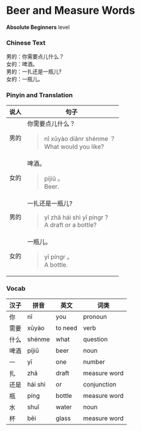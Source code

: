 # Beer and Measure Words
**Absolute Beginners** level
### Chinese Text
男的：你需要点儿什么？<br />女的：啤酒。<br />男的：一扎还是一瓶儿?<br />女的：一瓶儿。

### Pinyin and Translation
|说人|句子|
|----|----|
|男的|你需要点儿什么？<blockquote>nǐ xūyào diǎnr shénme ？<br />What would you like?</blockquote>|
|女的|啤酒。<blockquote>píjiǔ 。<br />Beer.</blockquote>|
|男的|一扎还是一瓶儿?<blockquote>yī zhā hái shì yī píngr ?<br />A draft or a bottle?</blockquote>|
|女的|一瓶儿。<blockquote>yī píngr 。<br />A bottle.</blockquote>|
### Vocab
|汉子|拼音|英文|词类|
|----|----|----|----|
|你|nǐ|you|pronoun|
|需要|xūyào|to need|verb|
|什么|shénme|what|question|
|啤酒|píjiǔ|beer|noun|
|一|yī|one|number|
|扎|zhā|draft|measure word|
|还是|hái shì|or|conjunction|
|瓶|píng|bottle|measure word|
|水|shuǐ|water|noun|
|杯|bēi|glass|measure word|